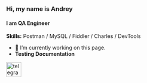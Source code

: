 ### Hi, my name is Andrey
#### I am QA Engineer

**Skills:** Postman / MySQL / Fiddler / Charles / DevTools

- 🔭 I’m currently working on this page. 
- **Testing Documentation**


[<img src='https://cdn.jsdelivr.net/npm/simple-icons@3.0.1/icons/telegram.svg' alt='telegram' height='40'>](https://t.me/Anganum)  

